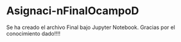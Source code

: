 # Asignaci-nFinalOcampoD
Se ha creado el archivo Final bajo Jupyter Notebook.
Gracias por el conocimiento dado!!!!
